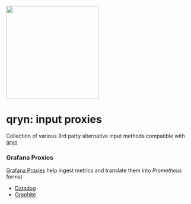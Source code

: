 <a href="https://qryn.dev" target="_blank"><img src='https://user-images.githubusercontent.com/1423657/218816262-e0e8d7ad-44d0-4a7d-9497-0d383ed78b83.png' width=250></a>

# qryn: input proxies
Collection of various 3rd party alternative input methods compatible with [qryn](https://qryn.dev)

### Grafana Proxies
[Grafana Proxies](https://github.com/grafana/mimir-proxies) help ingest metrics and translate them into _Prometheus_ format
- [Datadog](https://github.com/metrico/qryn-proxies/tree/main/datadog-proxy-writes)
- [Graphite](https://github.com/metrico/qryn-proxies/tree/main/graphite-proxy-writes)
